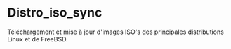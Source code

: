 # Distro_iso_sync
Téléchargement et mise à jour d'images ISO's des principales distributions Linux et de FreeBSD.
